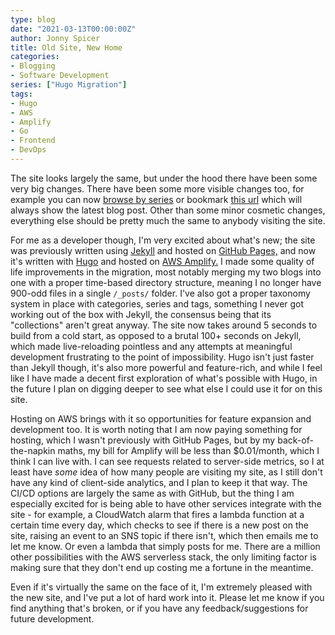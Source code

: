 ```yaml
---
type: blog
date: "2021-03-13T00:00:00Z"
author: Jonny Spicer
title: Old Site, New Home
categories:
- Blogging
- Software Development
series: ["Hugo Migration"]
tags:
- Hugo
- AWS
- Amplify
- Go
- Frontend
- DevOps
---
```

The site looks largely the same, but under the hood there have been some very big changes. There have been some more visible changes too, for example you can now [browse by series](/series) or bookmark [this url](/blog/latest) which will always show the latest blog post. Other than some minor cosmetic changes, everything else should be pretty much the same to
anybody visiting the site.

For me as a developer though, I'm very excited about what's new; the site was previously written using [Jekyll](https://jekyllrb.com/) and hosted on [GitHub Pages,](https://pages.github.com/) and now it's written with [Hugo](https://gohugo.io/) and hosted on [AWS Amplify.](https://aws.amazon.com/amplify/) I made some quality of life improvements
in the migration, most notably merging my two blogs into one with a proper time-based directory structure, meaning I no longer have 900-odd files in a single ```/_posts/``` folder.
I've also got a proper taxonomy system in place with categories, series and tags, something I never got working out of the box with Jekyll, the consensus being that its "collections"
aren't great anyway. The site now takes around 5 seconds to build from a cold start, as opposed to a brutal 100+ seconds on Jekyll, which made live-reloading pointless and any
attempts at meaningful development frustrating to the point of impossibility. Hugo isn't just faster than Jekyll though, it's also more powerful and feature-rich, and while I feel
like I have made a decent first exploration of what's possible with Hugo, in the future I plan on digging deeper to see what else I could use it for on this site.

Hosting on AWS brings with it so opportunities for feature expansion and development too. It is worth noting that I am now paying something for hosting, which I wasn't previously with
GitHub Pages, but by my back-of-the-napkin maths, my bill for Amplify will be less than $0.01/month, which I think I can live with. I can see requests related to server-side metrics,
so I at least have *some* idea of how many people are visiting my site, as I still don't have any kind of client-side analytics, and I plan to keep it that way. The CI/CD options are
largely the same as with GitHub, but the thing I am especially excited for is being able to have other services integrate with the site - for example, a CloudWatch alarm that fires
a lambda function at a certain time every day, which checks to see if there is a new post on the site, raising an event to an SNS topic if there isn't, which then emails me to let me
know. Or even a lambda that simply posts for me. There are a million other possibilities with the AWS serverless stack, the only limiting factor is making sure that they don't end up
costing me a fortune in the meantime.

Even if it's virtually the same on the face of it, I'm extremely pleased with the new site, and I've put a lot of hard work into it. Please let me know if you find anything that's
broken, or if you have any feedback/suggestions for future development.
